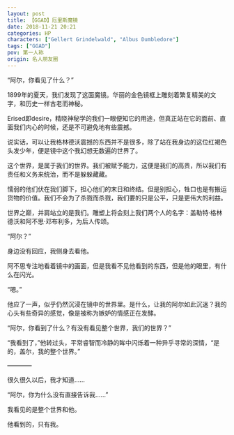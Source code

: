 ```yaml
---
layout: post
title: 【GGAD】厄里斯魔镜
date: 2018-11-21 20:21
categories: HP
characters: ["Gellert Grindelwald", "Albus Dumbledore"]
tags: ["GGAD"]
pov: 第一人称
origin: 名人朋友圈
---
```


“阿尔，你看见了什么？”

1899年的夏天，我们发现了这面魔镜。华丽的金色镜框上雕刻着繁复精美的文字，和历史一样古老而神秘。

Erised即desire，精晓神秘学的我们一眼便知它的用途，但真正站在它的面前、直面我们内心的时候，还是不可避免地有些震撼。

说实话，可以让我格林德沃震撼的东西并不是很多，除了站在我身边的这位红褐色头发少年，便是镜中这个我幻想无数遍的世界了。

这个世界，是属于我们的世界。我们被赋予能力，这便是我们的高贵，所以我们有责任和义务来统治，而不是躲躲藏藏。

懦弱的他们伏在我们脚下，担心他们的末日和终结。但是别担心，牲口也是有搬运货物的价值。我们不会为了杀戮而杀戮，我们要的只是公平，只是更伟大的利益。

世界之巅，并肩站立的是我们。雕塑上将会刻上我们两个人的名字：盖勒特·格林德沃和阿不思·邓布利多，为后人传颂。

“阿尔？”

身边没有回应，我侧身去看他。

阿不思专注地看着镜中的画面，但是我看不见他看到的东西，但是他的眼里，有什么在闪光。

“嗯。”

他应了一声，似乎仍然沉浸在镜中的世界里。是什么，让我的阿尔如此沉迷？我的心头有些奇异的感觉，像是被称为嫉妒的情感正在发酵。

“阿尔，你看到了什么？有没有看见整个世界，我们的世界？”

“我看到了，”他转过头，平常睿智而冷静的眸中闪烁着一种异乎寻常的深情，“是的，盖尔，我的整个世界。”

————

很久很久以后，我才知道……

“阿尔，你为什么没有直接告诉我……”

我看见的是整个世界和他。

他看到的，只有我。
